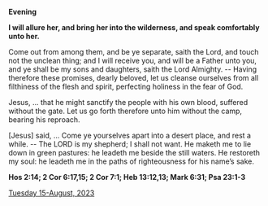 **Evening**

**I will allure her, and bring her into the wilderness, and speak comfortably unto her.**
 
Come out from among them, and be ye separate, saith the Lord, and touch not the unclean thing; and I will receive you, and will be a Father unto you, and ye shall be my sons and daughters, saith the Lord Almighty. -- Having therefore these promises, dearly beloved, let us cleanse ourselves from all filthiness of the flesh and spirit, perfecting holiness in the fear of God.
 
Jesus, ... that he might sanctify the people with his own blood, suffered without the gate. Let us go forth therefore unto him without the camp, bearing his reproach.
 
[Jesus] said, ... Come ye yourselves apart into a desert place, and rest a while. -- The LORD is my shepherd; I shall not want. He maketh me to lie down in green pastures: he leadeth me beside the still waters. He restoreth my soul: he leadeth me in the paths of righteousness for his name’s sake.  

**Hos 2:14; 2 Cor 6:17,15; 2 Cor 7:1; Heb 13:12,13; Mark 6:31; Psa 23:1-3**

[Tuesday 15-August, 2023](https://t.me/daily_light)

